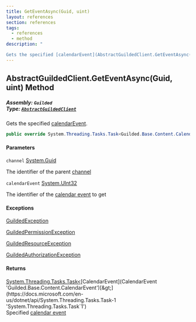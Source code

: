 ```yaml
---
title: GetEventAsync(Guid, uint)
layout: references
section: references
tags:
  - references
  - method
description: "

Gets the specified [calendarEvent](AbstractGuildedClient.GetEventAsync(Guid,uint)#Guilded.AbstractGuildedClient.GetEventAsync(Guid,uint).calendarEvent 'Guilded.AbstractGuildedClient.GetEventAsync(Guid, uint).calendarEvent')."
---
```


## AbstractGuildedClient.GetEventAsync(Guid, uint) Method
##### **Assembly:** `Guilded`<br/>**Type:** [`AbstractGuildedClient`](AbstractGuildedClient 'Guilded.AbstractGuildedClient')

Gets the specified [calendarEvent](AbstractGuildedClient.GetEventAsync(Guid,uint)#Guilded.AbstractGuildedClient.GetEventAsync(Guid,uint).calendarEvent 'Guilded.AbstractGuildedClient.GetEventAsync(Guid, uint).calendarEvent').

```csharp
public override System.Threading.Tasks.Task<Guilded.Base.Content.CalendarEvent> GetEventAsync(Guid channel, uint calendarEvent);
```
#### Parameters

<a name='Guilded.AbstractGuildedClient.GetEventAsync(Guid,uint).channel'></a>

`channel` [System.Guid](https://docs.microsoft.com/en-us/dotnet/api/System.Guid 'System.Guid')

The identifier of the parent [channel](ServerChannel 'Guilded.Base.Servers.ServerChannel')

<a name='Guilded.AbstractGuildedClient.GetEventAsync(Guid,uint).calendarEvent'></a>

`calendarEvent` [System.UInt32](https://docs.microsoft.com/en-us/dotnet/api/System.UInt32 'System.UInt32')

The identifier of the [calendar event](CalendarEvent 'Guilded.Base.Content.CalendarEvent') to get

#### Exceptions

[GuildedException](GuildedException 'Guilded.Base.GuildedException')

[GuildedPermissionException](GuildedPermissionException 'Guilded.Base.GuildedPermissionException')

[GuildedResourceException](GuildedResourceException 'Guilded.Base.GuildedResourceException')

[GuildedAuthorizationException](GuildedAuthorizationException 'Guilded.Base.GuildedAuthorizationException')

#### Returns
[System.Threading.Tasks.Task&lt;](https://docs.microsoft.com/en-us/dotnet/api/System.Threading.Tasks.Task-1 'System.Threading.Tasks.Task`1')[CalendarEvent](CalendarEvent 'Guilded.Base.Content.CalendarEvent')[&gt;](https://docs.microsoft.com/en-us/dotnet/api/System.Threading.Tasks.Task-1 'System.Threading.Tasks.Task`1')  
Specified [calendar event](CalendarEvent 'Guilded.Base.Content.CalendarEvent')